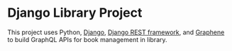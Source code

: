 # Django Library Project

This project uses Python, [Django](https://www.djangoproject.com/), [Django REST framework](https://www.django-rest-framework.org/), and [Graphene](https://graphene-python.org/) to build GraphQL APIs for book management in library.
